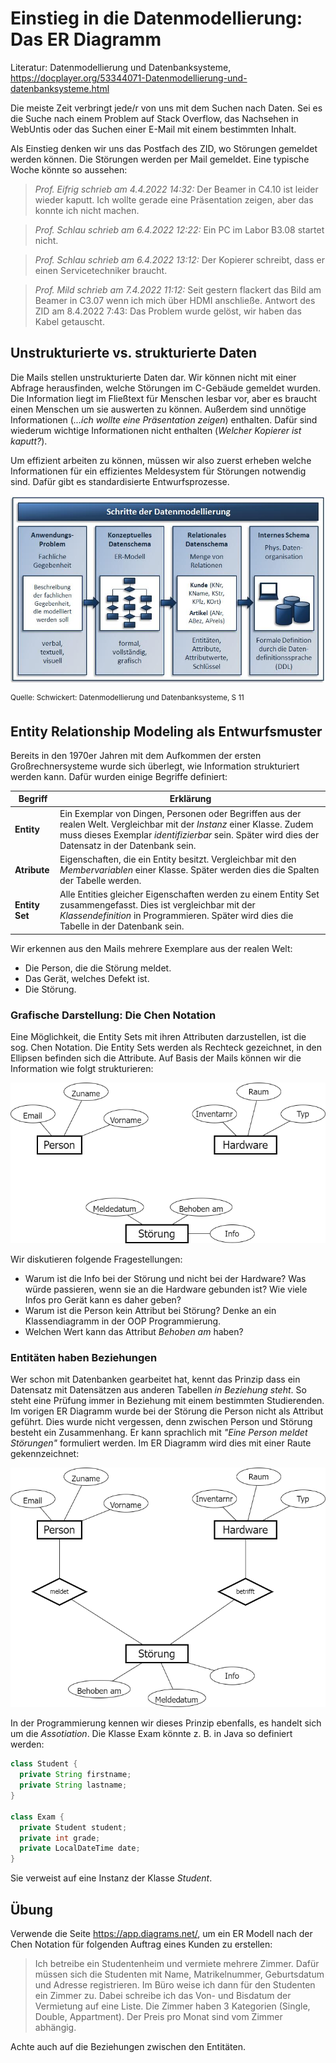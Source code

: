 # Einstieg in die Datenmodellierung: Das ER Diagramm

Literatur: Datenmodellierung und Datenbanksysteme, https://docplayer.org/53344071-Datenmodellierung-und-datenbanksysteme.html

Die meiste Zeit verbringt jede/r von uns mit dem Suchen nach Daten. Sei es die Suche nach einem
Problem auf Stack Overflow, das Nachsehen in WebUntis oder das Suchen einer E-Mail mit einem
bestimmten Inhalt.

Als Einstieg denken wir uns das Postfach des ZID, wo Störungen gemeldet werden können. Die Störungen
werden per Mail gemeldet. Eine typische Woche könnte so aussehen:

> *Prof. Eifrig schrieb am 4.4.2022 14:32:*
> Der Beamer in C4.10 ist leider wieder kaputt. Ich wollte gerade eine Präsentation zeigen, aber das
> konnte ich nicht machen.

> *Prof. Schlau schrieb am 6.4.2022 12:22:*
> Ein PC im Labor B3.08 startet nicht.

> *Prof. Schlau schrieb am 6.4.2022 13:12:*
> Der Kopierer schreibt, dass er einen Servicetechniker braucht.


> *Prof. Mild schrieb am 7.4.2022 11:12:*
> Seit gestern flackert das Bild am Beamer in C3.07 wenn ich mich über HDMI anschließe.
> Antwort des ZID am 8.4.2022 7:43:
> Das Problem wurde gelöst, wir haben das Kabel getauscht.

## Unstrukturierte vs. strukturierte Daten

Die Mails stellen unstrukturierte Daten dar. Wir können nicht mit einer Abfrage herausfinden, welche
Störungen im C-Gebäude gemeldet wurden. Die Information liegt im Fließtext für Menschen lesbar
vor, aber es braucht einen Menschen um sie auswerten zu können. Außerdem sind unnötige Informationen
(*...ich wollte eine Präsentation zeigen*) enthalten. Dafür sind wiederum wichtige Informationen nicht
enthalten (*Welcher Kopierer ist kaputt?*).

Um effizient arbeiten zu können, müssen wir also zuerst erheben welche Informationen für ein
effizientes Meldesystem für Störungen notwendig sind. Dafür gibt es standardisierte Entwurfsprozesse.

![](schritte_der_datenmodellierung.jpg)

<sup>Quelle: Schwickert: Datenmodellierung und Datenbanksysteme, S 11</sup>

## Entity Relationship Modeling als Entwurfsmuster

Bereits in den 1970er Jahren mit dem Aufkommen der ersten Großrechnersysteme wurde sich überlegt,
wie Information strukturiert werden kann. Dafür wurden einige Begriffe definiert:

| **Begriff**      |  **Erklärung**     |
| -------------    | ----- |
| **Entity**       | Ein Exemplar von Dingen, Personen oder Begriffen aus der realen Welt. Vergleichbar mit der *Instanz* einer Klasse. Zudem muss dieses Exemplar *identifizierbar* sein. Später wird dies der Datensatz in der Datenbank sein. |
| **Atribute**     | Eigenschaften, die ein Entity besitzt. Vergleichbar mit den *Membervariablen* einer Klasse. Später werden dies die Spalten der Tabelle werden. |
| **Entity Set**   | Alle Entities gleicher Eigenschaften werden zu einem Entity Set zusammengefasst. Dies ist vergleichbar mit der *Klassendefinition* in Programmieren. Später wird dies die Tabelle in der Datenbank sein. |

Wir erkennen aus den Mails mehrere Exemplare aus der realen Welt:
- Die Person, die die Störung meldet.
- Das Gerät, welches Defekt ist.
- Die Störung.

### Grafische Darstellung: Die Chen Notation

Eine Möglichkeit, die Entity Sets mit ihren Attributen darzustellen, ist die sog. Chen Notation.
Die Entity Sets werden als Rechteck gezeichnet, in den Ellipsen befinden sich die Attribute. Auf
Basis der Mails können wir die Information wie folgt strukturieren:

![](10_Intro_ermodel.png)


Wir diskutieren folgende Fragestellungen:
- Warum ist die Info bei der Störung und nicht bei der Hardware? Was würde passieren, wenn sie
  an die Hardware gebunden ist? Wie viele Infos pro Gerät kann es daher geben?
- Warum ist die Person kein Attribut bei Störung? Denke an ein Klassendiagramm in der OOP Programmierung.
- Welchen Wert kann das Attribut *Behoben am* haben?

### Entitäten haben Beziehungen

Wer schon mit Datenbanken gearbeitet hat, kennt das Prinzip dass ein Datensatz mit Datensätzen
aus anderen Tabellen *in Beziehung steht*. So steht eine Prüfung immer in Beziehung mit einem
bestimmten Studierenden. Im vorigen ER Diagramm wurde bei der Störung die Person nicht als Attribut
geführt. Dies wurde nicht vergessen, denn zwischen Person und Störung besteht ein Zusammenhang.
Er kann sprachlich mit *"Eine Person meldet Störungen"* formuliert werden. Im ER Diagramm
wird dies mit einer Raute gekennzeichnet:

![](10_Intro_ermodel_2.png)

In der Programmierung kennen wir dieses Prinzip ebenfalls, es handelt sich um die *Assotiation*.
Die Klasse Exam könnte z. B. in Java so definiert werden:

```java
class Student {
  private String firstname;
  private String lastname;
}

class Exam {
  private Student student;
  private int grade;
  private LocalDateTime date;
}
```

Sie verweist auf eine Instanz der Klasse *Student*.

## Übung

Verwende die Seite https://app.diagrams.net/, um ein ER Modell nach der Chen Notation für folgenden
Auftrag eines Kunden zu erstellen:

> Ich betreibe ein Studentenheim und vermiete mehrere Zimmer. Dafür müssen sich die Studenten mit
> Name, Matrikelnummer, Geburtsdatum und Adresse registrieren. Im Büro weise ich dann für den Studenten
> ein Zimmer zu. Dabei schreibe ich das Von- und Bisdatum der Vermietung auf eine Liste. Die Zimmer
> haben 3 Kategorien (Single, Double, Appartment). Der Preis pro Monat sind vom Zimmer abhängig.

Achte auch auf die Beziehungen zwischen den Entitäten.
